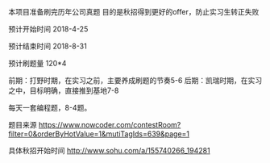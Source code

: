 
本项目准备刷完历年公司真题
目的是秋招得到更好的offer，防止实习生转正失败

预计开始时间
2018-4-25

预计结束时间
2018-8-31

预计刷题量 120*4

前期：打野时期，在实习之前，主要养成刷题的节奏5-6
后期：凯瑞时期，在实习之中，目标明确，直接推到基地7-8

每天一套编程题，8-4题。

题目来源
https://www.nowcoder.com/contestRoom?filter=0&orderByHotValue=1&mutiTagIds=639&page=1

具体秋招开始时间
http://www.sohu.com/a/155740266_194281